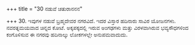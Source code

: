 +++
title = "30 ನಡುವೆ ಚತುರಾನನನ"

+++
30. ಇವುಗಳ ನಡುವೆ ಬ್ರಹ್ಮದೇವರ ನಗರವಿದೆ. ಇದರ ವಿಸ್ತಾರ ಹದಿನಾರು ಸಾವಿರ ಯೋಜನಗಳು. ನವರತ್ನಮಯವಾದ ಚಿನ್ನದ ಕೋಟೆ. ಅಕ್ಕಪಕ್ಕದಲ್ಲಿ ಇರುವ ಅಂಗಢಗಳು ಮತ್ತು ವಿರಳವಾಗಿರುವ ಭವ್ಯಸೌಧಗಳಿಂದ ಕಂಗೊಳಿಸುವ ಈ ನಗರವು ಹದಿನಾಲ್ಕು ಲೋಕಗಳಲ್ಲೇ ಅನುಪಮವಾದುದು.